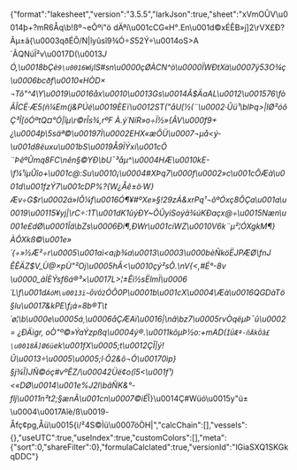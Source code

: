 {"format":"lakesheet","version":"3.5.5","larkJson":true,"sheet":"xVmOÛV\u0014þ+?mR6Åq\b!ßº¬eÕºi\"ö dÄªí\u001cCG«H°.En\u001d©xÉÊB»j]2\rVX£Ð?Ãµ±ã{\u0003qðÉÔ/N|îyûsî9¾Ó÷$S52%BlYH\u0016½¦\u000b¦-¥bQ9\"Nr¶FÍ²ºç/J©OÀ£º¼ÁÜ\u0017\u0015p$Ý÷\u0014oS>A´ÂQNúÏ²v\u0017D(\u0013*JÓ,\u0018bÇè`9\u0016W`i¡lS#sn\u0000çØÀCN^ò\u0000ÏWÐtXà\u0007ÿ53O¾ç\u0006bcðf\u0010«HÒD×¬Tô\"^4\\Y\u0019\u0016åx\u0010\u0013Gs\u0014Â$ÄaAL\u0012\u001576\fòÃÎCË·Æ5(ñ¼Em(j&PÚé\u0019ÈEï\u0012ST(\"åU[½(¨\u0002·Ûü¹\blÞq>|IØ²óôÇ³Î[öÓºtQ¤°Ó|îµ­\r©rÎs¾,rºF À.ý´NíR»o÷Ï½»{ÂV\u000f9+_¿\u0004þ\\5säª©\u00197Ì\u0002EHX«æÔÜ\u0007¬µå<ý­\u001d8ëuxu\u001bS\u0019Å9ÏÝxí\u001cÖ¨ÞêºÛmq8FC\nên§©YÐ\bU¯³åµ^\u0004HÆ\u0010kE-\f¼¹íµÛîo+\u001c@:Su\u0010¡\u0004#XÞq7\u000f\u0002»c\u001cÔÆà\u001d\u001fzÝ7\u001cDP_%?{W¿Åê±ö·W}Æv÷G$r\u0002á»IÕ¼f\u0016Ó¶¥#ºXe»§!29zÁ&xrPq¹¬õºÓxç8ÕÇa\u001a\u0019\u00115¥yj|\rC÷:1T\u001dK1ûýÐY~ÕÛyìSoýã¾úKÐaçx@÷\u0015Næn\u001e£dØ\u0001Îä\bZs\u0006Ðí¶,ÐWr\u001ciWZ\u0010V6k¨µ²¦ÓXgkM¶}ÀÔXkß©\u001e»´{÷»½Æ²÷r\u0005\u001aì<a¡þ¾a\u0013\u0003\u000bèÑköËJPÆØ\fnJ ÊÊÄZ$V_Ù@×pÙ\"²Oj\u0005hÂ<\u0010çý²sÔ.\nV{<,#É°-8v \u0000_ãÍÈÝsf6á®³×\u0017L>¦±Êì½sËlmÏ\u0006´L\f\u001d`ÁóM\u0013ï~ÕVÓ2`ÓÔ0P\u0001b\u001cX\u0004\\Æà\u0016QGDàTö§lu\u0017&kPE\f¡á=8b®T\t´ø¦\b\u000e\u0005á¸\u0006åÇÆAï\u0016|­\nâ\bz7\u0005rvÒqëµÞ¯û\u0002= ¿ÐÄìgr, oÒ\"º©»ÝaÝzpßq\u0004ý®.\u0011kôµÞ½o:+mAD(`ÎÜÆª·ñÄkÖâ£\u0018Ã]Ø6ü`ek\u001fX\u0005;t\u0012ÇÎ|ý!Û\u0013÷\u0005\u0005;l·Ô2&õ¬Ó\u00170ìp}§j¾Î)JÑ©óç#vºÊZ/\u00042Üë¢o(î5<\u001f¹)<«DØ\u0014\u001e%J2l\bâÑK&°-flj\u0011n²t2;§ænÃ\u001cn\u0007©iÉ*Î}\u0014Ç#Wüó\u0015y\"ú±\u0004\u0017Aîè/ß\u0019-Åfç¢pg,Åü\u0015{i/²4S©Ìü\u0007öÒH|","calcChain":[],"vessels":{},"useUTC":true,"useIndex":true,"customColors":[],"meta":{"sort":0,"shareFilter":0},"formulaCalclated":true,"versionId":"lGiaSXQ1SKGkqDDC"}